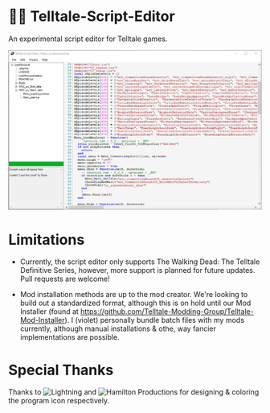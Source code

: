 # 🧟‍♀️ Telltale-Script-Editor

An experimental script editor for Telltale games.

![Editor Window](/Screenshots/editor.png?raw=true)

# Limitations

- Currently, the script editor only supports The Walking Dead: The Telltale Definitive Series, however, more support is planned for future updates. Pull requests are welcome!

- Mod installation methods are up to the mod creator. We're looking to build out a standardized format, although this is on hold until our Mod Installer (found at https://github.com/Telltale-Modding-Group/Telltale-Mod-Installer). I (violet) personally bundle batch files with my mods currently, although manual installations & othe, way fancier implementations are possible.

# Special Thanks

Thanks to ![Lightning](https://twitter.com/nekoblitz_) and ![Hamilton Productions](https://www.reddit.com/user/BlackBoxKid) for designing & coloring the program icon respectively.
